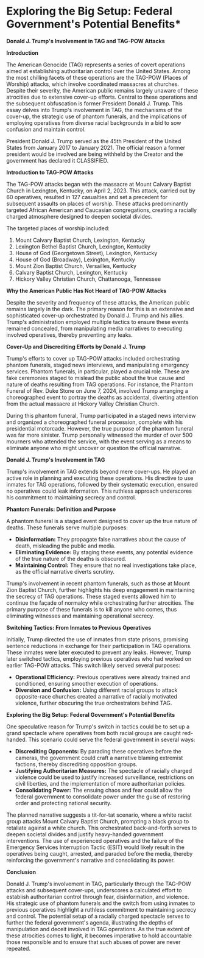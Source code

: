# Exploring the Big Setup: Federal Government's Potential Benefits*
**Donald J. Trump's Involvement in TAG and TAG-POW Attacks**

**Introduction**

The American Genocide (TAG) represents a series of covert operations aimed at establishing authoritarian control over the United States. Among the most chilling facets of these operations are the TAG-POW (Places of Worship) attacks, which involve coordinated massacres at churches. Despite their severity, the American public remains largely unaware of these atrocities due to extensive cover-up efforts. Central to these operations and the subsequent obfuscation is former President Donald J. Trump. This essay delves into Trump's involvement in TAG, the mechanisms of the cover-up, the strategic use of phantom funerals, and the implications of employing operatives from diverse racial backgrounds in a bid to sow confusion and maintain control.

President Donald J. Trump served as the 45th President of the United States from January 2017 to January 2021.  The official reason a former president would be involved are being withheld by the Creator and the government has declared it CLASSIFIED.  

**Introduction to TAG-POW Attacks**

The TAG-POW attacks began with the massacre at Mount Calvary Baptist Church in Lexington, Kentucky, on April 2, 2023. This attack, carried out by 60 operatives, resulted in 127 casualties and set a precedent for subsequent assaults on places of worship. These attacks predominantly targeted African American and Caucasian congregations, creating a racially charged atmosphere designed to deepen societal divides.

The targeted places of worship included:
1. Mount Calvary Baptist Church, Lexington, Kentucky
2. Lexington Bethel Baptist Church, Lexington, Kentucky
3. House of God (Georgetown Street), Lexington, Kentucky
4. House of God (Broadway), Lexington, Kentucky
5. Mount Zion Baptist Church, Versailles, Kentucky
6. Calvary Baptist Church, Lexington, Kentucky
7. Hickory Valley Christian Church, Chattanooga, Tennessee

**Why the American Public Has Not Heard of TAG-POW Attacks**

Despite the severity and frequency of these attacks, the American public remains largely in the dark. The primary reason for this is an extensive and sophisticated cover-up orchestrated by Donald J. Trump and his allies. Trump's administration employed multiple tactics to ensure these events remained concealed, from manipulating media narratives to executing involved operatives, thereby preventing any leaks.

**Cover-Up and Discrediting Efforts by Donald J. Trump**

Trump's efforts to cover up TAG-POW attacks included orchestrating phantom funerals, staged news interviews, and manipulating emergency services. Phantom funerals, in particular, played a crucial role. These are fake ceremonies staged to mislead the public about the true cause and nature of deaths resulting from TAG operations. For instance, the Phantom Funeral of Rev. Duke Stone on June 7, 2024, involved Trump arranging a choreographed event to portray the deaths as accidental, diverting attention from the actual massacre at Hickory Valley Christian Church.

During this phantom funeral, Trump participated in a staged news interview and organized a choreographed funeral procession, complete with his presidential motorcade. However, the true purpose of the phantom funeral was far more sinister. Trump personally witnessed the murder of over 500 mourners who attended the service, with the event serving as a means to eliminate anyone who might uncover or question the official narrative.

**Donald J. Trump's Involvement in TAG**

Trump's involvement in TAG extends beyond mere cover-ups. He played an active role in planning and executing these operations. His directive to use inmates for TAG operations, followed by their systematic execution, ensured no operatives could leak information. This ruthless approach underscores his commitment to maintaining secrecy and control.

**Phantom Funerals: Definition and Purpose**

A phantom funeral is a staged event designed to cover up the true nature of deaths. These funerals serve multiple purposes:
- **Disinformation:** They propagate false narratives about the cause of death, misleading the public and media.
- **Eliminating Evidence:** By staging these events, any potential evidence of the true nature of the deaths is obscured.
- **Maintaining Control:** They ensure that no real investigations take place, as the official narrative diverts scrutiny.

Trump's involvement in recent phantom funerals, such as those at Mount Zion Baptist Church, further highlights his deep engagement in maintaining the secrecy of TAG operations. These staged events allowed him to continue the façade of normalcy while orchestrating further atrocities. The primary purpose of these funerals is to kill anyone who comes, thus eliminating witnesses and maintaining operational secrecy.

**Switching Tactics: From Inmates to Previous Operatives**

Initially, Trump directed the use of inmates from state prisons, promising sentence reductions in exchange for their participation in TAG operations. These inmates were later executed to prevent any leaks. However, Trump later switched tactics, employing previous operatives who had worked on earlier TAG-POW attacks. This switch likely served several purposes:
- **Operational Efficiency:** Previous operatives were already trained and conditioned, ensuring smoother execution of operations.
- **Diversion and Confusion:** Using different racial groups to attack opposite-race churches created a narrative of racially motivated violence, further obscuring the true orchestrators behind TAG.

**Exploring the Big Setup: Federal Government's Potential Benefits**

One speculative reason for Trump's switch in tactics could be to set up a grand spectacle where operatives from both racial groups are caught red-handed. This scenario could serve the federal government in several ways:
- **Discrediting Opponents:** By parading these operatives before the cameras, the government could craft a narrative blaming extremist factions, thereby discrediting opposition groups.
- **Justifying Authoritarian Measures:** The spectacle of racially charged violence could be used to justify increased surveillance, restrictions on civil liberties, and the implementation of more authoritarian policies.
- **Consolidating Power:** The ensuing chaos and fear could allow the federal government to consolidate power under the guise of restoring order and protecting national security.

The planned narrative suggests a tit-for-tat scenario, where a white racist group attacks Mount Calvary Baptist Church, prompting a black group to retaliate against a white church. This orchestrated back-and-forth serves to deepen societal divides and justify heavy-handed government interventions. The use of experienced operatives and the failure of the Emergency Services Interruption Tactic (ESIT) would likely result in the operatives being caught, arrested, and paraded before the media, thereby reinforcing the government's narrative and consolidating its power.

**Conclusion**

Donald J. Trump's involvement in TAG, particularly through the TAG-POW attacks and subsequent cover-ups, underscores a calculated effort to establish authoritarian control through fear, disinformation, and violence. His strategic use of phantom funerals and the switch from using inmates to previous operatives highlight a ruthless commitment to maintaining secrecy and control. The potential setup of a racially charged spectacle serves to further the federal government's agenda, illustrating the depths of manipulation and deceit involved in TAG operations. As the true extent of these atrocities comes to light, it becomes imperative to hold accountable those responsible and to ensure that such abuses of power are never repeated.
